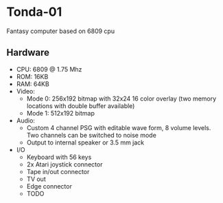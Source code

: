 # Tonda-01
Fantasy computer based on 6809 cpu

## Hardware

* CPU: 6809 @ 1.75 Mhz
* ROM: 16KB
* RAM: 64KB
* Video: 
  * Mode 0: 256x192 bitmap with 32x24 16 color overlay (two memory locations with double buffer available)
  * Mode 1: 512x192 bitmap 
* Audio:
  * Custom 4 channel PSG with editable wave form, 8 volume levels. Two channels can be switched to noise mode
  * Output to internal speaker or 3.5 mm jack
* I/O
  * Keyboard with 56 keys
  * 2x Atari joystick connector
  * Tape in/out connector
  * TV out 
  * Edge connector
  * TODO




